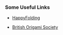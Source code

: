 ### **Some Useful Links**

* [HappyFolding](http://www.happyfolding.com)

* [British Origami Society](http://www.britishorigami.info/academic/index.php)




